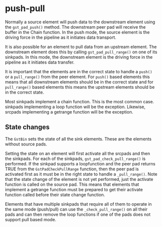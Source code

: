 # push-pull

Normally a source element will push data to the downstream element using
the `gst_pad_push()` method. The downstream peer pad will receive the
buffer in the Chain function. In the push mode, the source element is
the driving force in the pipeline as it initiates data transport.

It is also possible for an element to pull data from an upstream
element. The downstream element does this by calling
`gst_pad_pull_range()` on one of its sinkpads. In this mode, the
downstream element is the driving force in the pipeline as it initiates
data transfer.

It is important that the elements are in the correct state to handle a
`push()` or a `pull_range()` from the peer element. For `push()` based
elements this means that all downstream elements should be in the
correct state and for `pull_range()` based elements this means the
upstream elements should be in the correct state.

Most sinkpads implement a chain function. This is the most common case.
sinkpads implementing a loop function will be the exception. Likewise,
srcpads implementing a getrange function will be the exception.

## State changes

The `GstBin` sets the state of all the sink elements. These are the
elements without source pads.

Setting the state on an element will first activate all the srcpads and
then the sinkpads. For each of the sinkpads,
`gst_pad_check_pull_range()` is performed. If the sinkpad supports a
loopfunction and the peer pad returns TRUE from the `GstPadCheckPullRange`
function, then the peer pad is activated first as it must be in the
right state to handle a `_pull_range()`. Note that the state change of
the element is not yet performed, just the activate function is called
on the source pad. This means that elements that implement a getrange
function must be prepared to get their activate function called before
their state change function.

Elements that have multiple sinkpads that require all of them to operate
in the same mode (push/pull) can use the `_check_pull_range()` on all
their pads and can then remove the loop functions if one of the pads
does not support pull based mode.
